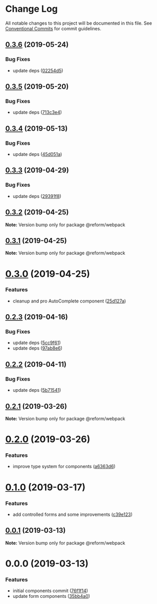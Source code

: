 # Change Log

All notable changes to this project will be documented in this file.
See [Conventional Commits](https://conventionalcommits.org) for commit guidelines.

## [0.3.6](https://github.com/izatop/reform/compare/@reform/webpack@0.3.5...@reform/webpack@0.3.6) (2019-05-24)


### Bug Fixes

* update deps ([02254d5](https://github.com/izatop/reform/commit/02254d5))





## [0.3.5](https://github.com/izatop/reform/compare/@reform/webpack@0.3.4...@reform/webpack@0.3.5) (2019-05-20)


### Bug Fixes

* update deps ([713c3e4](https://github.com/izatop/reform/commit/713c3e4))





## [0.3.4](https://github.com/izatop/reform/compare/@reform/webpack@0.3.3...@reform/webpack@0.3.4) (2019-05-13)


### Bug Fixes

* update deps ([45d051a](https://github.com/izatop/reform/commit/45d051a))





## [0.3.3](https://github.com/izatop/reform/compare/@reform/webpack@0.3.2...@reform/webpack@0.3.3) (2019-04-29)


### Bug Fixes

* update deps ([29391f8](https://github.com/izatop/reform/commit/29391f8))





## [0.3.2](https://github.com/izatop/reform/compare/@reform/webpack@0.3.1...@reform/webpack@0.3.2) (2019-04-25)

**Note:** Version bump only for package @reform/webpack





## [0.3.1](https://github.com/izatop/reform/compare/@reform/webpack@0.3.0...@reform/webpack@0.3.1) (2019-04-25)

**Note:** Version bump only for package @reform/webpack





# [0.3.0](https://github.com/izatop/reform/compare/@reform/webpack@0.2.3...@reform/webpack@0.3.0) (2019-04-25)


### Features

* cleanup and pro AutoComplete component ([25d127a](https://github.com/izatop/reform/commit/25d127a))





## [0.2.3](https://github.com/izatop/reform/compare/@reform/webpack@0.2.2...@reform/webpack@0.2.3) (2019-04-16)


### Bug Fixes

* update deps ([5cc9f61](https://github.com/izatop/reform/commit/5cc9f61))
* update deps ([97ab8e6](https://github.com/izatop/reform/commit/97ab8e6))





## [0.2.2](https://github.com/izatop/reform/compare/@reform/webpack@0.2.1...@reform/webpack@0.2.2) (2019-04-11)


### Bug Fixes

* update deps ([5b71541](https://github.com/izatop/reform/commit/5b71541))





## [0.2.1](https://github.com/izatop/reform/compare/@reform/webpack@0.2.0...@reform/webpack@0.2.1) (2019-03-26)

**Note:** Version bump only for package @reform/webpack





# [0.2.0](https://github.com/izatop/reform/compare/@reform/webpack@0.1.0...@reform/webpack@0.2.0) (2019-03-26)


### Features

* improve type system for components ([a6363d6](https://github.com/izatop/reform/commit/a6363d6))





# [0.1.0](https://github.com/izatop/reform/compare/@reform/webpack@0.0.1...@reform/webpack@0.1.0) (2019-03-17)


### Features

* add controlled forms and some improvements ([c39e123](https://github.com/izatop/reform/commit/c39e123))





## [0.0.1](https://github.com/izatop/reform/compare/@reform/webpack@0.0.0...@reform/webpack@0.0.1) (2019-03-13)

**Note:** Version bump only for package @reform/webpack





# 0.0.0 (2019-03-13)


### Features

* initial components commit ([76f1f14](https://github.com/izatop/reform/commit/76f1f14))
* update form components ([35bb4a0](https://github.com/izatop/reform/commit/35bb4a0))
